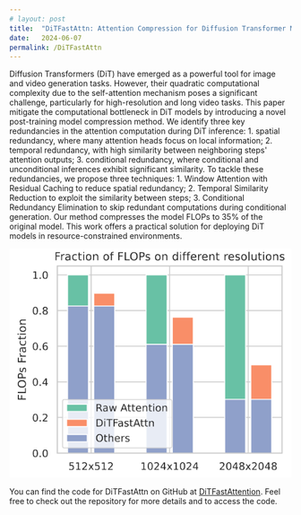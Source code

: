 ```yaml
---
# layout: post
title:  "DiTFastAttn: Attention Compression for Diffusion Transformer Models"
date:   2024-06-07
permalink: /DiTFastAttn
---
```


Diffusion Transformers (DiT) have emerged as a powerful tool for image and video generation tasks. However, their quadratic computational complexity due to the self-attention mechanism poses a significant challenge, particularly for high-resolution and long video tasks. This paper mitigate the computational bottleneck in DiT models by introducing a novel post-training model compression method. We identify three key redundancies in the attention computation during DiT inference: 1. spatial redundancy, where many attention heads focus on local information; 2. temporal redundancy, with high similarity between neighboring steps' attention outputs; 3. conditional redundancy, where conditional and unconditional inferences exhibit significant similarity. To tackle these redundancies, we propose three techniques: 1. Window Attention with Residual Caching to reduce spatial redundancy; 2. Temporal Similarity Reduction to exploit the similarity between steps; 3. Conditional Redundancy Elimination to skip redundant computations during conditional generation. Our method compresses the model FLOPs to 35% of the original model. This work offers a practical solution for deploying DiT models in resource-constrained environments.

![DiTFastAttn Overview](/assets/posts_images/DiTFastAttn_overview.jpg)

<!-- The code will be release soon. -->
You can find the code for DiTFastAttn on GitHub at [DiTFastAttention](https://github.com/thu-nics/DiTFastAttn). Feel free to check out the repository for more details and to access the code.